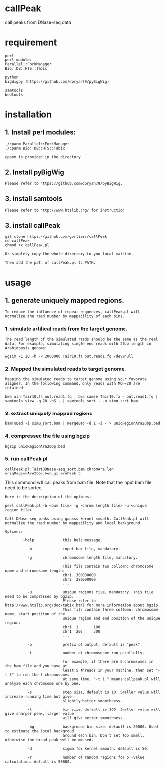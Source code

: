 # callPeak
call peaks from DNase-seq data


# requirement

    perl
    perl module:
    Parallel::ForkManager
    Bio::DB::HTS::Tabix

    python
    bigWigpy (https://github.com/dpryan79/pyBigWig)

    samtools
    bedtools

# installation

## 1. Install perl modules:
    ./cpanm Parallel::ForkManager
    ./cpanm Bio::DB::HTS::Tabix

    cpanm is provided in the directory

## 2. Install pyBigWig
    Please refer to https://github.com/dpryan79/pyBigWig.

## 3. install samtools
    Please refer to http://www.htslib.org/ for instruction
    
## 3. install callPeak
    git clone https://github.com/gorliver/callPeak
    cd callPeak
    chmod +x callPeak.pl

    Or simplely copy the whole directory to you local mathine.
    
    Then add the path of callPeak.pl to PATH.

# usage

## 1. generate uniquely mapped regions.
    To reduce the influence of repeat sequences, callPeak.pl will normalize the read number by mappability of each bins.
### 1. simulate artifical reads from the target genome. 
    The read length of the simulated reads should be the same as the real data. For example, simulating single end reads with 20bp length in Arabidopsis genome:
  
    wgsim -1 20 -h -N 2000000 Tair10.fa out.read1.fq /dev/null
    
### 2. Mapped the simulated reads to target genome.
    Mapping the simulated reads to target genome using your favorate aligner. In the following command, only reads with MQ>=20 are retained.
    
    bwa aln Tair10.fa out.read1.fq | bwa samse Tair10.fa - out.read1.fq | samtools view -q 20 -bS - | samtools sort - -o simu_sort.bam
    
### 3. extract uniquely mapped regions
    bamToBed -i simu_sort.bam | mergeBed -d 1 -i - > uniqRegionAra20bp.bed

### 4. compressed the file using bgzip

    bgzip uniqRegionAra20bp.bed
    
### 5. run callPeak.pl    
    callPeak.pl Tair10DNase-seq_sort.bam chromAra.len uniqRegionAra20bp.bed.gz araPeak 5

This commond will call peaks from bam file. Note that the input bam file need to be sorted.
    
    
    
    Here is the description of the options:

    perl callPeak.pl -b <bam file> -g <chrom length file> -u <unique region file>

    Call DNase-seq peaks using gausss kernel smooth. CallPeak.pl will
    normalize the read number by mappability and local background.

    Options:

            -help             this help message.

              -b              input bam file, mandatory.

              -g              chromosome length file, mandatory.

                              This file contain two collomn: chromosome name and chromosome length:
                              chr1  300000000
                              chr2  280000000
                              ...

              -u              unique regions file, mandatory. This file need to be compressed by bgzip.
                              Please refer to http://www.htslib.org/doc/tabix.html for more information about bgzip.
                              This file contain three collomn: chromosome name, start position of the
                              unique region and end position of the unique region:
                              chr1  1       100
                              chr1  200     300
                              ...

              -o              prefix of output, default is "peak".

              -t              number of chromososme run parallelly.

                              for example, if there are 5 chromsomes in the bam file and you have at
                              least 5 threads in your machine, then set "-t 5" to run the 5 chromosomes
                              at same time. "-t 1 " means callpeak.pl will analyze each chromsome one by one.

              -s              step size, default is 10. Smaller value will increase running time but give
                              slightly better smoothness.

              -l              bin size. default is 100. Smaller value will give sharper peak, larger value
                              will give better smoothness.

              -bg             background bin size. default is 20000. Used to estimate the local backgroud
                              around each bin. Don't set too small, otherwise the broad peak well be missed.

              -d              sigma for kernel smooth. default is 50.

              -r              number of random regions for p -value calculation. default is 50000.

